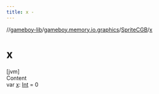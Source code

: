 ```yaml
---
title: x -
---
```

//[gameboy-lib](../../index.md)/[gameboy.memory.io.graphics](../index.md)/[SpriteCGB](index.md)/[x](x.md)



# x  
[jvm]  
Content  
var [x](x.md): [Int](https://kotlinlang.org/api/latest/jvm/stdlib/kotlin/-int/index.html) = 0  



